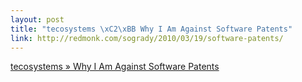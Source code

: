 ```yaml
--- 
layout: post
title: "tecosystems \xC2\xBB Why I Am Against Software Patents"
link: http://redmonk.com/sogrady/2010/03/19/software-patents/
---
```

<a href=
"http://redmonk.com/sogrady/2010/03/19/software-patents/">tecosystems
» Why I Am Against Software Patents</a><br>
